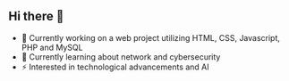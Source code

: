 ## Hi there 👋
- 🔭 Currently working on a web project utilizing HTML, CSS, Javascript, PHP and MySQL
- 🌱 Currently learning about network and cybersecurity
- ⚡ Interested in technological advancements and AI
## 
<!--
**yi-yangg/yi-yangg** is a ✨ _special_ ✨ repository because its `README.md` (this file) appears on your GitHub profile.

Here are some ideas to get you started:

- 🔭 I’m currently working on ...
- 🌱 I’m currently learning ...
- 👯 I’m looking to collaborate on ...
- 🤔 I’m looking for help with ...
- 💬 Ask me about ...
- 📫 How to reach me: ...
- 😄 Pronouns: ...
- ⚡ Fun fact: ...
-->
